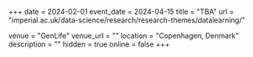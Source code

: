 +++
date =  2024-02-01
event_date = 2024-04-15
title = "TBA"
url = "imperial.ac.uk/data-science/research/research-themes/datalearning/"

venue = "GenLife"
venue_url = ""
location = "Copenhagen, Denmark"
description = ""
hidden = true
online = false
+++